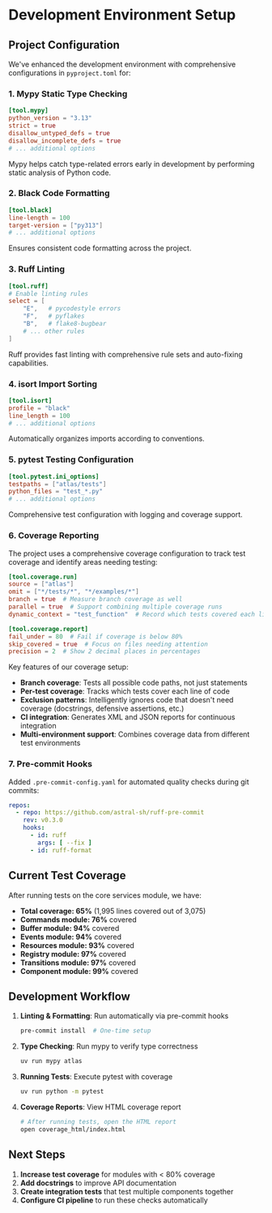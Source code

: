 # Development Environment Setup

## Project Configuration

We've enhanced the development environment with comprehensive configurations in `pyproject.toml` for:

### 1. Mypy Static Type Checking

```toml
[tool.mypy]
python_version = "3.13"
strict = true
disallow_untyped_defs = true
disallow_incomplete_defs = true
# ... additional options
```

Mypy helps catch type-related errors early in development by performing static analysis of Python code.

### 2. Black Code Formatting

```toml
[tool.black]
line-length = 100
target-version = ["py313"]
# ... additional options
```

Ensures consistent code formatting across the project.

### 3. Ruff Linting 

```toml
[tool.ruff]
# Enable linting rules
select = [
    "E",   # pycodestyle errors
    "F",   # pyflakes
    "B",   # flake8-bugbear
    # ... other rules
]
```

Ruff provides fast linting with comprehensive rule sets and auto-fixing capabilities.

### 4. isort Import Sorting

```toml
[tool.isort]
profile = "black"
line_length = 100
# ... additional options
```

Automatically organizes imports according to conventions.

### 5. pytest Testing Configuration

```toml
[tool.pytest.ini_options]
testpaths = ["atlas/tests"]
python_files = "test_*.py"
# ... additional options
```

Comprehensive test configuration with logging and coverage support.

### 6. Coverage Reporting

The project uses a comprehensive coverage configuration to track test coverage and identify areas needing testing:

```toml
[tool.coverage.run]
source = ["atlas"]
omit = ["*/tests/*", "*/examples/*"]
branch = true  # Measure branch coverage as well
parallel = true  # Support combining multiple coverage runs
dynamic_context = "test_function"  # Record which tests covered each line

[tool.coverage.report]
fail_under = 80  # Fail if coverage is below 80%
skip_covered = true  # Focus on files needing attention
precision = 2  # Show 2 decimal places in percentages
```

Key features of our coverage setup:

- **Branch coverage**: Tests all possible code paths, not just statements
- **Per-test coverage**: Tracks which tests cover each line of code
- **Exclusion patterns**: Intelligently ignores code that doesn't need coverage (docstrings, defensive assertions, etc.)
- **CI integration**: Generates XML and JSON reports for continuous integration
- **Multi-environment support**: Combines coverage data from different test environments

### 7. Pre-commit Hooks

Added `.pre-commit-config.yaml` for automated quality checks during git commits:

```yaml
repos:
  - repo: https://github.com/astral-sh/ruff-pre-commit
    rev: v0.3.0
    hooks:
      - id: ruff
        args: [ --fix ]
      - id: ruff-format
```

## Current Test Coverage

After running tests on the core services module, we have:

- **Total coverage: 65%** (1,995 lines covered out of 3,075)
- **Commands module: 76%** covered
- **Buffer module: 94%** covered
- **Events module: 94%** covered
- **Resources module: 93%** covered
- **Registry module: 97%** covered
- **Transitions module: 97%** covered
- **Component module: 99%** covered

## Development Workflow

1. **Linting & Formatting**: Run automatically via pre-commit hooks
   ```bash
   pre-commit install  # One-time setup
   ```

2. **Type Checking**: Run mypy to verify type correctness
   ```bash
   uv run mypy atlas
   ```

3. **Running Tests**: Execute pytest with coverage
   ```bash
   uv run python -m pytest
   ```

4. **Coverage Reports**: View HTML coverage report
   ```bash
   # After running tests, open the HTML report
   open coverage_html/index.html
   ```

## Next Steps

1. **Increase test coverage** for modules with < 80% coverage
2. **Add docstrings** to improve API documentation
3. **Create integration tests** that test multiple components together
4. **Configure CI pipeline** to run these checks automatically